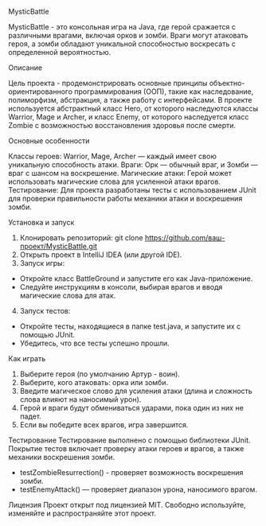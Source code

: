 MysticBattle

MysticBattle - это консольная игра на Java, где герой сражается с различными врагами, включая орков и зомби. Враги могут атаковать героя, а зомби обладают уникальной способностью воскресать с определенной вероятностью.

Описание

Цель проекта - продемонстрировать основные принципы объектно-ориентированного программирования (ООП), такие как наследование, полиморфизм, абстракция, а также работу с интерфейсами. В проекте используется абстрактный класс Hero, от которого наследуются классы Warrior, Mage и Archer, и класс Enemy, от которого наследуется класс Zombie с возможностью восстановления здоровья после смерти.

Основные особенности

Классы героев: Warrior, Mage, Archer — каждый имеет свою уникальную способность атаки.
Враги: Орк — обычный враг, и Зомби — враг с шансом на воскрешение.
Магические атаки: Герой может использовать магические слова для усиленной атаки врагов.
Тестирование: Для проекта разработаны тесты с использованием JUnit для проверки правильности работы механики атаки и воскрешения зомби.

Установка и запуск

1. Клонировать репозиторий:
git clone https://github.com/ваш-проект/MysticBattle.git
2. Открыть проект в IntelliJ IDEA (или другой IDE).
3. Запуск игры:
- Откройте класс BattleGround и запустите его как Java-приложение.
- Следуйте инструкциям в консоли, выбирая врагов и вводя магические слова для атак.
4. Запуск тестов:
- Откройте тесты, находящиеся в папке test.java, и запустите их с помощью JUnit.
- Убедитесь, что все тесты успешно прошли.

Как играть
1. Выберите героя (по умолчанию Артур - воин).
2. Выберите, кого атаковать: орка или зомби.
3. Введите магическое слово для усиления атаки (длина и сложность слова влияют на наносимый урон).
4. Герой и враги будут обмениваться ударами, пока один из них не падет.
5. Если вы победите всех врагов, игра завершится.

Тестирование
Тестирование выполнено с помощью библиотеки JUnit. Покрытие тестов включает проверку атаки героев и врагов, а также механики воскрешения зомби.

- testZombieResurrection() - проверяет возможность воскрешения зомби.
- testEnemyAttack() — проверяет диапазон урона, наносимого врагом.

Лицензия
Проект открыт под лицензией MIT. Свободно используйте, изменяйте и распространяйте этот проект.
